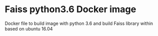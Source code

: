 # Faiss python3.6 Docker image
 Docker file to build image with python 3.6 and build Faiss library within based on ubuntu 16.04 
